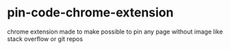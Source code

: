 # pin-code-chrome-extension
chrome extension made to make possible to pin any page without image like stack overflow or git repos

